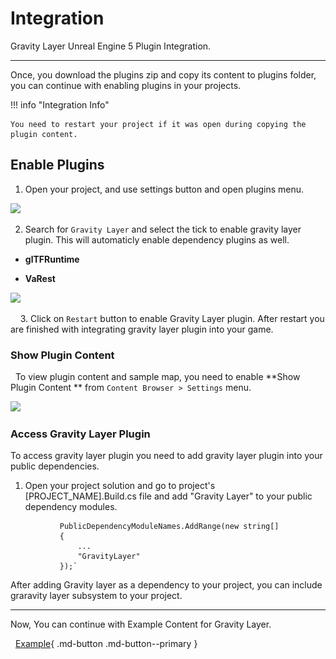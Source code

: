 # Integration

Gravity Layer Unreal Engine 5 Plugin Integration.

---

Once, you download the plugins zip and copy its content to plugins folder, you can continue with enabling plugins in your projects.

!!! info "Integration Info"

    You need to restart your project if it was open during copying the plugin content.

## Enable Plugins

1. Open your project, and use settings button and open plugins menu. 

![](..\..\static\img\openPlugins.png)

2. Search for  `Gravity Layer` and select the tick to enable gravity layer plugin. This will automaticly enable dependency plugins as well.
- **glTFRuntime**

- **VaRest**

![](..\..\static\img\enableplugin.png)

    3. Click on `Restart`  button to enable Gravity Layer plugin. After restart you are finished with integrating gravity layer plugin into your game. 

### Show Plugin Content

  To view plugin content and sample map, you need to enable **Show Plugin Content ** from `Content Browser > Settings` menu.

![](..\..\static\img\ShowPluginContent.png)

### Access Gravity Layer Plugin

To access gravity layer plugin you need to add gravity layer plugin into your public dependencies. 

1. Open your project solution and go to project's [PROJECT_NAME].Build.cs file and add "Gravity Layer" to your public dependency modules.
```
           PublicDependencyModuleNames.AddRange(new string[]
           {
               ...
               "GravityLayer"
           });`
```
After adding Gravity layer as a dependency to your project,  you can include graravity layer subsystem to your project.

---

Now, You can continue with Example Content for Gravity Layer.

  [Example](UnrealEngine5Example.md){ .md-button .md-button--primary }